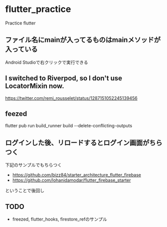 # flutter_practice

Practice flutter

## ファイル名にmainが入ってるものはmainメソッドが入っている
Android Studioで右クリックで実行できる

## I switched to Riverpod, so I don't use LocatorMixin now.
https://twitter.com/remi_rousselet/status/1287151052245139456

## feezed
flutter pub run build_runner build --delete-conflicting-outputs

## ログインした後、リロードするとログイン画面がちらつく
下記のサンプルでもちらつく
- https://github.com/bizz84/starter_architecture_flutter_firebase
- https://github.com/lohanidamodar/flutter_firebase_starter

ということで後回し

## TODO
- freezed, flutter_hooks, firestore_refのサンプル